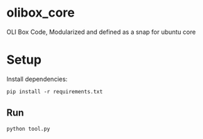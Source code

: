 # olibox_core
OLI Box Code, Modularized and defined as a snap for ubuntu core


# Setup

Install dependencies:
```
pip install -r requirements.txt
```
## Run

`python tool.py`